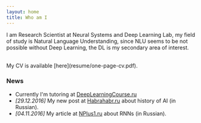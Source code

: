 ```yaml
---
layout: home
title: Who am I
---
```


I am Research Scientist at Neural Systems and Deep Learning Lab, my field of study is Natural Language Understanding, since NLU seems to be not possible without Deep Learning, the DL is my secondary area of interest. 

<br />
My CV is available [here](resume/one-page-cv.pdf).

### News 
- Currently I'm tutoring at [DeepLearningCourse.ru](http://DeepLearningCourse.ru)
- *[29.12.2016]* My new post at [Habrahabr.ru](https://habrahabr.ru/company/mipt/blog/318758/) about history of AI (in Russian).
- *[04.11.2016]* My article at [NPlus1.ru](https://nplus1.ru/material/2016/11/04/recurrent-networks) about RNNs (in Russian).
